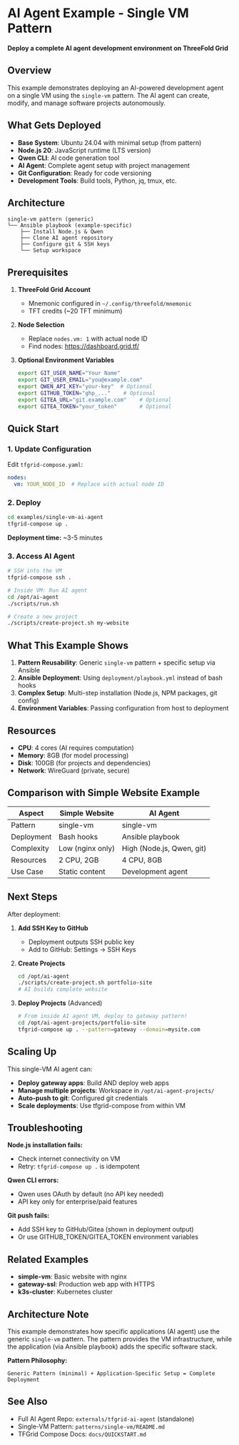 # AI Agent Example - Single VM Pattern

**Deploy a complete AI agent development environment on ThreeFold Grid**

## Overview

This example demonstrates deploying an AI-powered development agent on a single VM using the `single-vm` pattern. The AI agent can create, modify, and manage software projects autonomously.

## What Gets Deployed

- **Base System**: Ubuntu 24.04 with minimal setup (from pattern)
- **Node.js 20**: JavaScript runtime (LTS version)
- **Qwen CLI**: AI code generation tool
- **AI Agent**: Complete agent setup with project management
- **Git Configuration**: Ready for code versioning
- **Development Tools**: Build tools, Python, jq, tmux, etc.

## Architecture

```
single-vm pattern (generic)
└── Ansible playbook (example-specific)
    ├── Install Node.js & Qwen
    ├── Clone AI agent repository
    ├── Configure git & SSH keys
    └── Setup workspace
```

## Prerequisites

1. **ThreeFold Grid Account**
   - Mnemonic configured in `~/.config/threefold/mnemonic`
   - TFT credits (~20 TFT minimum)

2. **Node Selection**
   - Replace `nodes.vm: 1` with actual node ID
   - Find nodes: https://dashboard.grid.tf/

3. **Optional Environment Variables**
   ```bash
   export GIT_USER_NAME="Your Name"
   export GIT_USER_EMAIL="you@example.com"
   export QWEN_API_KEY="your-key"  # Optional
   export GITHUB_TOKEN="ghp_..."    # Optional
   export GITEA_URL="git.example.com"    # Optional
   export GITEA_TOKEN="your_token"       # Optional
   ```

## Quick Start

### 1. Update Configuration

Edit `tfgrid-compose.yaml`:
```yaml
nodes:
  vm: YOUR_NODE_ID  # Replace with actual node ID
```

### 2. Deploy

```bash
cd examples/single-vm-ai-agent
tfgrid-compose up .
```

**Deployment time:** ~3-5 minutes

### 3. Access AI Agent

```bash
# SSH into the VM
tfgrid-compose ssh .

# Inside VM: Run AI agent
cd /opt/ai-agent
./scripts/run.sh

# Create a new project
./scripts/create-project.sh my-website
```

## What This Example Shows

1. **Pattern Reusability**: Generic `single-vm` pattern + specific setup via Ansible
2. **Ansible Deployment**: Using `deployment/playbook.yml` instead of bash hooks
3. **Complex Setup**: Multi-step installation (Node.js, NPM packages, git config)
4. **Environment Variables**: Passing configuration from host to deployment

## Resources

- **CPU**: 4 cores (AI requires computation)
- **Memory**: 8GB (for model processing)
- **Disk**: 100GB (for projects and dependencies)
- **Network**: WireGuard (private, secure)

## Comparison with Simple Website Example

| Aspect | Simple Website | AI Agent |
|--------|----------------|----------|
| Pattern | single-vm | single-vm |
| Deployment | Bash hooks | Ansible playbook |
| Complexity | Low (nginx only) | High (Node.js, Qwen, git) |
| Resources | 2 CPU, 2GB | 4 CPU, 8GB |
| Use Case | Static content | Development agent |

## Next Steps

After deployment:

1. **Add SSH Key to GitHub**
   - Deployment outputs SSH public key
   - Add to GitHub: Settings → SSH Keys

2. **Create Projects**
   ```bash
   cd /opt/ai-agent
   ./scripts/create-project.sh portfolio-site
   # AI builds complete website
   ```

3. **Deploy Projects** (Advanced)
   ```bash
   # From inside AI agent VM, deploy to gateway pattern!
   cd /opt/ai-agent-projects/portfolio-site
   tfgrid-compose up . --pattern=gateway --domain=mysite.com
   ```

## Scaling Up

This single-VM AI agent can:
- **Deploy gateway apps**: Build AND deploy web apps
- **Manage multiple projects**: Workspace in `/opt/ai-agent-projects/`
- **Auto-push to git**: Configured git credentials
- **Scale deployments**: Use tfgrid-compose from within VM

## Troubleshooting

**Node.js installation fails:**
- Check internet connectivity on VM
- Retry: `tfgrid-compose up .` is idempotent

**Qwen CLI errors:**
- Qwen uses OAuth by default (no API key needed)
- API key only for enterprise/paid features

**Git push fails:**
- Add SSH key to GitHub/Gitea (shown in deployment output)
- Or use GITHUB_TOKEN/GITEA_TOKEN environment variables

## Related Examples

- **simple-vm**: Basic website with nginx
- **gateway-ssl**: Production web app with HTTPS
- **k3s-cluster**: Kubernetes cluster

## Architecture Note

This example demonstrates how specific applications (AI agent) use the generic `single-vm` pattern. The pattern provides the VM infrastructure, while the application (via Ansible playbook) adds the specific software stack.

**Pattern Philosophy:**
```
Generic Pattern (minimal) + Application-Specific Setup = Complete Deployment
```

## See Also

- Full AI Agent Repo: `externals/tfgrid-ai-agent` (standalone)
- Single-VM Pattern: `patterns/single-vm/README.md`
- TFGrid Compose Docs: `docs/QUICKSTART.md`
